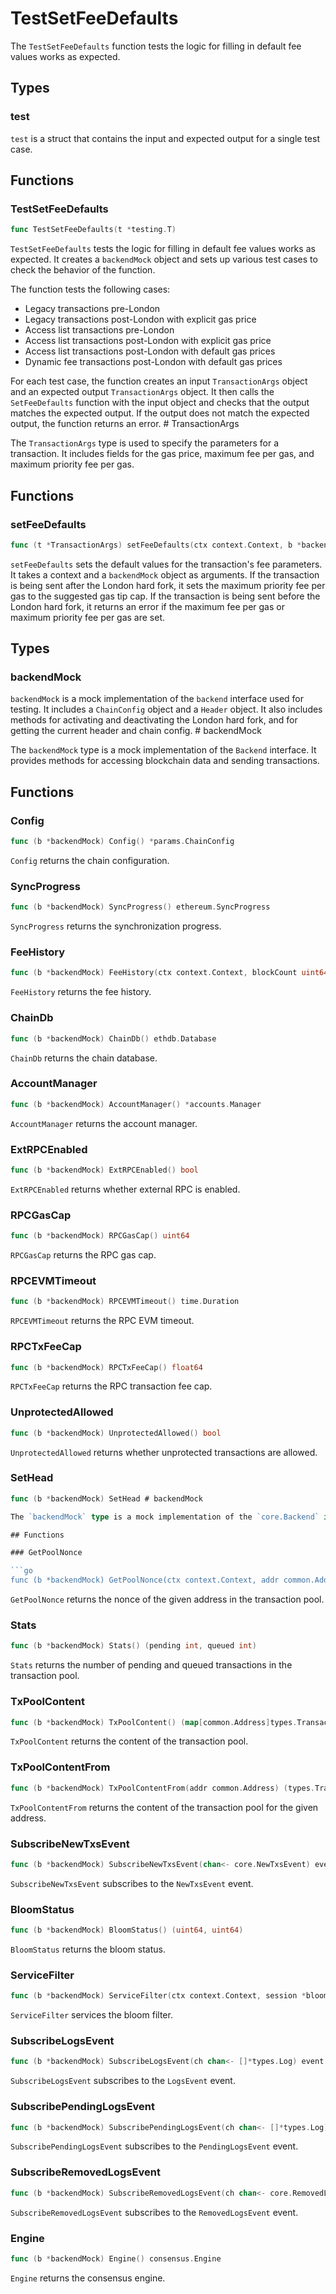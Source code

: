# TestSetFeeDefaults

The `TestSetFeeDefaults` function tests the logic for filling in default fee values works as expected.

## Types

### test

`test` is a struct that contains the input and expected output for a single test case.

## Functions

### TestSetFeeDefaults

```go
func TestSetFeeDefaults(t *testing.T)
```

`TestSetFeeDefaults` tests the logic for filling in default fee values works as expected. It creates a `backendMock` object and sets up various test cases to check the behavior of the function. 

The function tests the following cases:
- Legacy transactions pre-London
- Legacy transactions post-London with explicit gas price
- Access list transactions pre-London
- Access list transactions post-London with explicit gas price
- Access list transactions post-London with default gas prices
- Dynamic fee transactions post-London with default gas prices

For each test case, the function creates an input `TransactionArgs` object and an expected output `TransactionArgs` object. It then calls the `SetFeeDefaults` function with the input object and checks that the output matches the expected output. If the output does not match the expected output, the function returns an error. # TransactionArgs

The `TransactionArgs` type is used to specify the parameters for a transaction. It includes fields for the gas price, maximum fee per gas, and maximum priority fee per gas.

## Functions

### setFeeDefaults

```go
func (t *TransactionArgs) setFeeDefaults(ctx context.Context, b *backendMock) error
```

`setFeeDefaults` sets the default values for the transaction's fee parameters. It takes a context and a `backendMock` object as arguments. If the transaction is being sent after the London hard fork, it sets the maximum priority fee per gas to the suggested gas tip cap. If the transaction is being sent before the London hard fork, it returns an error if the maximum fee per gas or maximum priority fee per gas are set.

## Types

### backendMock

`backendMock` is a mock implementation of the `backend` interface used for testing. It includes a `ChainConfig` object and a `Header` object. It also includes methods for activating and deactivating the London hard fork, and for getting the current header and chain config. # backendMock

The `backendMock` type is a mock implementation of the `Backend` interface. It provides methods for accessing blockchain data and sending transactions.

## Functions

### Config

```go
func (b *backendMock) Config() *params.ChainConfig
```

`Config` returns the chain configuration.

### SyncProgress

```go
func (b *backendMock) SyncProgress() ethereum.SyncProgress
```

`SyncProgress` returns the synchronization progress.

### FeeHistory

```go
func (b *backendMock) FeeHistory(ctx context.Context, blockCount uint64, lastBlock rpc.BlockNumber, rewardPercentiles []float64) (*big.Int, [][]*big.Int, []*big.Int, []float64, error)
```

`FeeHistory` returns the fee history.

### ChainDb

```go
func (b *backendMock) ChainDb() ethdb.Database
```

`ChainDb` returns the chain database.

### AccountManager

```go
func (b *backendMock) AccountManager() *accounts.Manager
```

`AccountManager` returns the account manager.

### ExtRPCEnabled

```go
func (b *backendMock) ExtRPCEnabled() bool
```

`ExtRPCEnabled` returns whether external RPC is enabled.

### RPCGasCap

```go
func (b *backendMock) RPCGasCap() uint64
```

`RPCGasCap` returns the RPC gas cap.

### RPCEVMTimeout

```go
func (b *backendMock) RPCEVMTimeout() time.Duration
```

`RPCEVMTimeout` returns the RPC EVM timeout.

### RPCTxFeeCap

```go
func (b *backendMock) RPCTxFeeCap() float64
```

`RPCTxFeeCap` returns the RPC transaction fee cap.

### UnprotectedAllowed

```go
func (b *backendMock) UnprotectedAllowed() bool
```

`UnprotectedAllowed` returns whether unprotected transactions are allowed.

### SetHead

```go
func (b *backendMock) SetHead # backendMock

The `backendMock` type is a mock implementation of the `core.Backend` interface. It provides methods for getting the nonce of an address, getting the content of the transaction pool, and subscribing to events.

## Functions

### GetPoolNonce

```go
func (b *backendMock) GetPoolNonce(ctx context.Context, addr common.Address) (uint64, error)
```

`GetPoolNonce` returns the nonce of the given address in the transaction pool.

### Stats

```go
func (b *backendMock) Stats() (pending int, queued int)
```

`Stats` returns the number of pending and queued transactions in the transaction pool.

### TxPoolContent

```go
func (b *backendMock) TxPoolContent() (map[common.Address]types.Transactions, map[common.Address]types.Transactions)
```

`TxPoolContent` returns the content of the transaction pool.

### TxPoolContentFrom

```go
func (b *backendMock) TxPoolContentFrom(addr common.Address) (types.Transactions, types.Transactions)
```

`TxPoolContentFrom` returns the content of the transaction pool for the given address.

### SubscribeNewTxsEvent

```go
func (b *backendMock) SubscribeNewTxsEvent(chan<- core.NewTxsEvent) event.Subscription
```

`SubscribeNewTxsEvent` subscribes to the `NewTxsEvent` event.

### BloomStatus

```go
func (b *backendMock) BloomStatus() (uint64, uint64)
```

`BloomStatus` returns the bloom status.

### ServiceFilter

```go
func (b *backendMock) ServiceFilter(ctx context.Context, session *bloombits.MatcherSession)
```

`ServiceFilter` services the bloom filter.

### SubscribeLogsEvent

```go
func (b *backendMock) SubscribeLogsEvent(ch chan<- []*types.Log) event.Subscription
```

`SubscribeLogsEvent` subscribes to the `LogsEvent` event.

### SubscribePendingLogsEvent

```go
func (b *backendMock) SubscribePendingLogsEvent(ch chan<- []*types.Log) event.Subscription
```

`SubscribePendingLogsEvent` subscribes to the `PendingLogsEvent` event.

### SubscribeRemovedLogsEvent

```go
func (b *backendMock) SubscribeRemovedLogsEvent(ch chan<- core.RemovedLogsEvent) event.Subscription
```

`SubscribeRemovedLogsEvent` subscribes to the `RemovedLogsEvent` event.

### Engine

```go
func (b *backendMock) Engine() consensus.Engine
```

`Engine` returns the consensus engine.